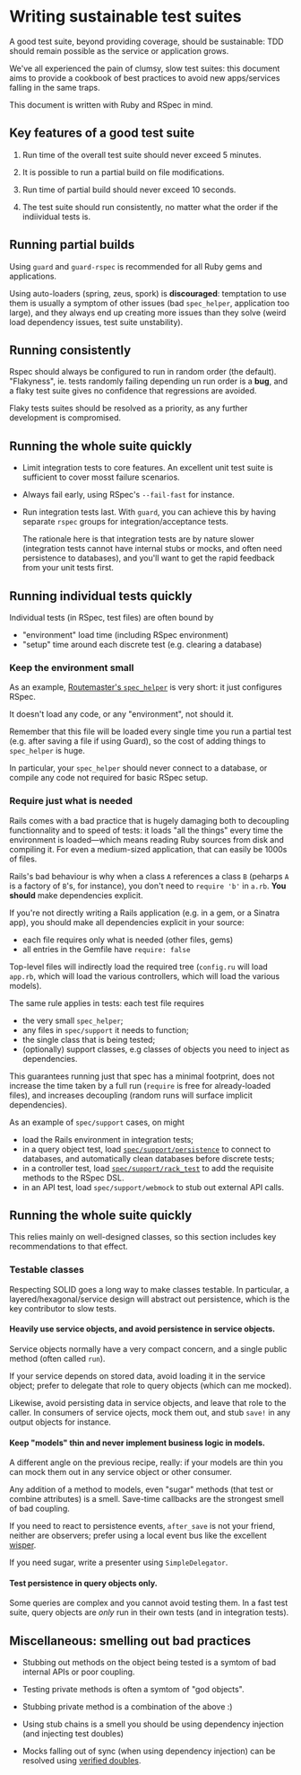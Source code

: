 # Writing sustainable test suites

A good test suite, beyond providing coverage, should be sustainable: TDD should
remain possible as the service or application grows.

We've all experienced the pain of clumsy, slow test suites: this document aims
to provide a cookbook of best practices to avoid new apps/services falling in
the same traps.

This document is written with Ruby and RSpec in mind.


## Key features of a good test suite

1. Run time of the overall test suite should never exceed 5 minutes.

2. It is possible to run a partial build on file modifications.

3. Run time of partial build should never exceed 10 seconds.

4. The test suite should run consistently, no matter what the order if the
   indiividual tests is.


## Running partial builds

Using `guard` and `guard-rspec` is recommended for all Ruby gems and
applications.

Using auto-loaders (spring, zeus, spork) is **discouraged**: temptation to use
them is usually a symptom of other issues (bad `spec_helper`, application too
large), and they always end up creating more issues than they solve (weird load
dependency issues, test suite unstability).


## Running consistently

Rspec should always be configured to run in random order (the default).
"Flakyness", ie. tests randomly failing depending un run order is a **bug**, and
a flaky test suite gives no confidence that regressions are avoided.

Flaky tests suites should be resolved as a priority, as any further development
is compromised.


## Running the whole suite quickly

- Limit integration tests to core features. An excellent unit test suite is
  sufficient to cover mosst failure scenarios.

- Always fail early, using RSpec's `--fail-fast` for instance.

- Run integration tests last. With `guard`, you can achieve this by having
  separate `rspec` groups for integration/acceptance tests.

  The rationale here is that integration tests are by nature slower (integration
  tests cannot have internal stubs or mocks, and often need persistence to
  databases), and you'll want to get the rapid feedback from your unit tests
  first.



## Running individual tests quickly

Individual tests (in RSpec, test files) are often bound by

- "environment" load time (including RSpec environment)
- "setup" time around each discrete test (e.g. clearing a database)

### Keep the environment small

As an example, [Routemaster's
`spec_helper`](https://github.com/HouseTrip/routemaster/blob/master/spec/spec_helper.rb)
is very short: it just configures RSpec.

It doesn't load any code, or any "environment", not should it.

Remember that this file will be loaded every single time you run a partial test
(e.g. after saving a file if using Guard), so the cost of adding things to
`spec_helper` is huge.

In particular, your `spec_helper` should never connect to a database, or compile
any code not required for basic RSpec setup.


### Require just what is needed

Rails comes with a bad practice that is hugely damaging both to decoupling
functionnality and to speed of tests: it loads "all the things" every time the
environment is loaded—which means reading Ruby sources from disk and compiling
it. For even a medium-sized application, that can easily be 1000s of files.

Rails's bad behaviour is why when a class `A` references a class `B` (peharps
`A` is a factory of `B`'s, for instance), you don't need to `require 'b'` in
`a.rb`. **You should** make dependencies explicit.

If you're not directly writing a Rails application (e.g. in a gem, or a Sinatra
app), you should make all dependencies explicit in your source:

- each file requires only what is needed (other files, gems)
- all entries in the Gemfile have `require: false`

Top-level files will indirectly load the required tree (`config.ru` will load
`app.rb`, which will load the various controllers, which will load the various
models).

The same rule applies in tests: each test file requires
- the very small `spec_helper`;
- any files in `spec/support` it needs to function;
- the single class that is being tested;
- (optionally) support classes, e.g classes of objects you need to inject as
  dependencies.

This guarantees running just that spec has a minimal footprint, does not
increase the time taken by a full run (`require` is free for already-loaded
files), and increases decoupling (random runs will surface implicit
dependencies).

As an example of `spec/support` cases, on might

- load the Rails environment in integration tests;
- in a query object test, load
  [`spec/support/persistence`](https://github.com/HouseTrip/routemaster/blob/master/spec/support/persistence.rb)
  to connect to databases, and automatically clean databases before discrete tests;
- in a controller test, load
  [`spec/support/rack_test`](https://github.com/HouseTrip/routemaster/blob/master/spec/support/rack_test.rb)
  to add the requisite methods to the RSpec DSL.
- in an API test, load `spec/support/webmock` to stub out external API calls.


## Running the whole suite quickly

This relies mainly on well-designed classes, so this section includes key
recommendations to that effect.

### Testable classes

Respecting SOLID goes a long way to make classes testable. In particular, a
layered/hexagonal/service design will abstract out persistence, which is the key
contributor to slow tests.


#### Heavily use service objects, and avoid persistence in service objects.

Service objects normally have a very compact concern, and a single public method
(often called `run`).

If your service depends on stored data, avoid loading it in the service object;
prefer to delegate that role to query objects (which can me mocked).

Likewise, avoid persisting data in service objects, and leave that role to the
caller.
In consumers of service ojects, mock them out, and stub `save!` in any output
objects for instance.


#### Keep "models" thin and never implement business logic in models.

A different angle on the previous recipe, really: if your models are thin you
can mock them out in any service object or other consumer.

Any addition of a method to models, even "sugar" methods (that test or combine
attributes) is a smell. Save-time callbacks are the strongest smell of bad
coupling.

If you need to react to persistence events, `after_save` is not your friend,
neither are observers; prefer using a local event bus like the excellent
[wisper](https://github.com/krisleech/wisper).

If you need sugar, write a presenter using `SimpleDelegator`.


#### Test persistence in query objects only.

Some queries are complex and you cannot avoid testing them. In a fast test
suite, query objects are _only_ run in their own tests (and in integration
tests).


## Miscellaneous: smelling out bad practices



- Stubbing out methods on the object being tested is a symtom of bad internal APIs
  or poor coupling.

- Testing private methods is often a symtom of "god objects".

- Stubbing private method is a combination of the above :)

- Using stub chains is a smell you should be using dependency injection (and
  injecting test doubles)

- Mocks falling out of sync (when using dependency injection) can be resolved
  using [verified
  doubles](https://relishapp.com/rspec/rspec-mocks/v/3-0/docs/verifying-doubles).
